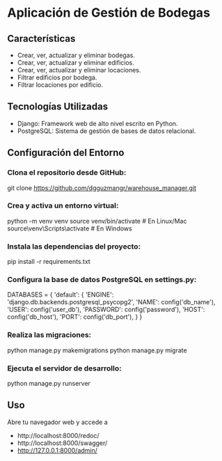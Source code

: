 # Aplicación de Gestión de Bodegas

## Características

- Crear, ver, actualizar y eliminar bodegas.
- Crear, ver, actualizar y eliminar edificios.
- Crear, ver, actualizar y eliminar locaciones.
- Filtrar edificios por bodega.
- Filtrar locaciones por edificio.

## Tecnologías Utilizadas

- Django: Framework web de alto nivel escrito en Python.
- PostgreSQL: Sistema de gestión de bases de datos relacional.

## Configuración del Entorno

###  Clona el repositorio desde GitHub:

git clone https://github.com/dgguzmangr/warehouse_manager.git

### Crea y activa un entorno virtual:

python -m venv venv
source venv/bin/activate  # En Linux/Mac
source\venv\Scripts\activate   # En Windows

### Instala las dependencias del proyecto:

pip install -r requirements.txt

### Configura la base de datos PostgreSQL en settings.py:

DATABASES = {
    'default': {
        'ENGINE': 'django.db.backends.postgresql_psycopg2',
        'NAME': config('db_name'),
        'USER': config('user_db'),
        'PASSWORD': config('password'),
        'HOST': config('db_host'),
        'PORT': config('db_port'),
    }
}

### Realiza las migraciones:

python manage.py makemigrations
python manage.py migrate

### Ejecuta el servidor de desarrollo:

python manage.py runserver

## Uso

Abre tu navegador web y accede a
- http://localhost:8000/redoc/
- http://localhost:8000/swagger/
- http://127.0.0.1:8000/admin/